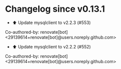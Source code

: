 # Changelog since v0.13.1
- ⬆️ Update mysqlclient to v2.2.3 (#553)

Co-authored-by: renovate[bot] <29139614+renovate[bot]@users.noreply.github.com> 
- ⬆️ Update mysqlclient to v2.2.2 (#552)

Co-authored-by: renovate[bot] <29139614+renovate[bot]@users.noreply.github.com> 
